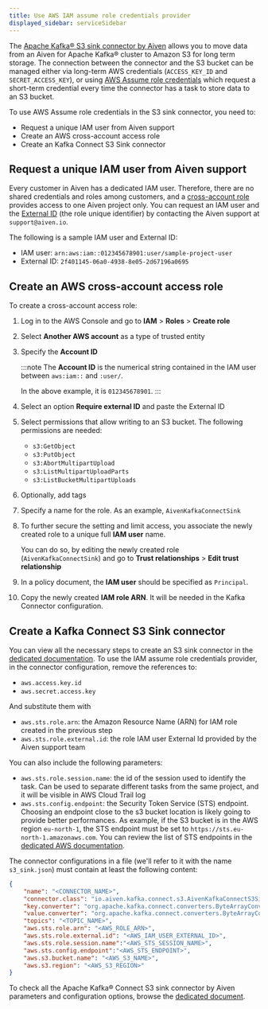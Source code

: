 ```yaml
---
title: Use AWS IAM assume role credentials provider
displayed_sidebar: serviceSidebar
---
```


The [Apache Kafka® S3 sink connector by Aiven](s3-sink-connector-aiven) allows you to move data from an Aiven for Apache Kafka® cluster to Amazon S3 for long term storage.
The connection between the
connector and the S3 bucket can be managed either via long-term AWS
credentials (`ACCESS_KEY_ID` and `SECRET_ACCESS_KEY`), or using [AWS
Assume role
credentials](https://docs.aws.amazon.com/sdkref/latest/guide/feature-assume-role-credentials)
which request a short-term credential every time the connector has a
task to store data to an S3 bucket.

To use AWS Assume role credentials in the S3 sink connector, you need
to:

-   Request a unique IAM user from Aiven support
-   Create an AWS cross-account access role
-   Create an Kafka Connect S3 Sink connector

## Request a unique IAM user from Aiven support

Every customer in Aiven has a dedicated IAM user. Therefore, there are
no shared credentials and roles among customers, and a [cross-account
role](https://docs.aws.amazon.com/IAM/latest/UserGuide/tutorial_cross-account-with-roles)
provides access to one Aiven project only. You can request an IAM user
and the [External
ID](https://docs.aws.amazon.com/IAM/latest/UserGuide/id_roles_create_for-user_externalid)
(the role unique identifier) by contacting the Aiven support at
`support@aiven.io`.

The following is a sample IAM user and External ID:

-   IAM user: `arn:aws:iam::012345678901:user/sample-project-user`
-   External ID: `2f401145-06a0-4938-8e05-2d67196a0695`

## Create an AWS cross-account access role

To create a cross-account access role:

1.  Log in to the AWS Console and go to **IAM** > **Roles** >
    **Create role**

2.  Select **Another AWS account** as a type of trusted entity

3.  Specify the **Account ID**

    :::note
    The **Account ID** is the numerical string contained in the IAM user
    between `aws:iam::` and `:user/`.

    In the above example, it is `012345678901`.
    :::

4.  Select an option **Require external ID** and paste the External ID

5.  Select permissions that allow writing to an S3 bucket. The following
    permissions are needed:

    -   `s3:GetObject`
    -   `s3:PutObject`
    -   `s3:AbortMultipartUpload`
    -   `s3:ListMultipartUploadParts`
    -   `s3:ListBucketMultipartUploads`

6.  Optionally, add tags

7.  Specify a name for the role. As an example, `AivenKafkaConnectSink`

8.  To further secure the setting and limit access, you associate the
    newly created role to a unique full **IAM user** name.

    You can do so, by editing the newly created role
    (`AivenKafkaConnectSink`) and go to **Trust relationships** > **Edit trust relationship**

9.  In a policy document, the **IAM user** should be specified as
    `Principal`.

10. Copy the newly created **IAM role ARN**. It will be needed in the
    Kafka Connector configuration.

## Create a Kafka Connect S3 Sink connector

You can view all the necessary steps to create an S3 sink connector in
the
[dedicated documentation](s3-sink-connector-aiven). To use the IAM assume role credentials provider, in the connector configuration, remove the references to:

-   `aws.access.key.id`
-   `aws.secret.access.key`

And substitute them with

-   `aws.sts.role.arn`: the Amazon Resource Name (ARN) for IAM role
    created in the previous step
-   `aws.sts.role.external.id`: the role IAM user External Id provided
    by the Aiven support team

You can also include the following parameters:

-   `aws.sts.role.session.name`: the id of the session used to identify
    the task. Can be used to separate different tasks from the same
    project, and it will be visible in AWS Cloud Trail log
-   `aws.sts.config.endpoint`: the Security Token Service (STS)
    endpoint. Choosing an endpoint close to the s3 bucket location is
    likely going to provide better performances. As example, if the S3
    bucket is in the AWS region `eu-north-1`, the STS endpoint must be
    set to `https://sts.eu-north-1.amazonaws.com`. You can review the
    list of STS endpoints in the [dedicated AWS
    documentation](https://docs.aws.amazon.com/IAM/latest/UserGuide/id_credentials_temp_enable-regions).

The connector configurations in a file (we'll refer to it with the name
`s3_sink.json`) must contain at least the following content:

```json
{
    "name": "<CONNECTOR_NAME>",
    "connector.class": "io.aiven.kafka.connect.s3.AivenKafkaConnectS3SinkConnector",
    "key.converter": "org.apache.kafka.connect.converters.ByteArrayConverter",
    "value.converter": "org.apache.kafka.connect.converters.ByteArrayConverter",
    "topics": "<TOPIC_NAME>",
    "aws.sts.role.arn": "<AWS_ROLE_ARN>",
    "aws.sts.role.external.id": "<AWS_IAM_USER_EXTERNAL_ID>",
    "aws.sts.role.session.name":"<AWS_STS_SESSION_NAME>",
    "aws.sts.config.endpoint":"<AWS_STS_ENDPOINT>",
    "aws.s3.bucket.name": "<AWS_S3_NAME>",
    "aws.s3.region": "<AWS_S3_REGION>"
}
```

To check all the Apache Kafka® Connect S3 sink connector by Aiven
parameters and configuration options, browse the
[dedicated document](s3-sink-connector-aiven).
